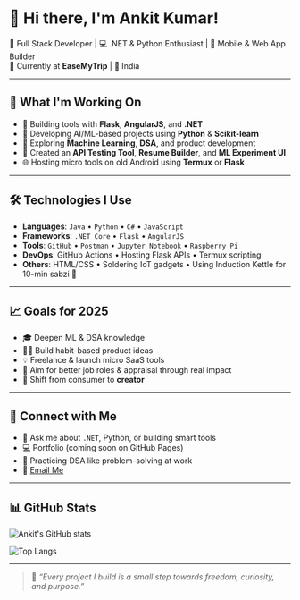 # 👋 Hi there, I'm Ankit Kumar!

🎯 Full Stack Developer | 💻 .NET & Python Enthusiast | 📱 Mobile & Web App Builder  
🏢 Currently at **EaseMyTrip** | 📍 India  

---

## 🚀 What I'm Working On

- 🔧 Building tools with **Flask**, **AngularJS**, and **.NET**
- 🤖 Developing AI/ML-based projects using **Python** & **Scikit-learn**
- 🧠 Exploring **Machine Learning**, **DSA**, and product development
- 📱 Created an **API Testing Tool**, **Resume Builder**, and **ML Experiment UI**
- 🌐 Hosting micro tools on old Android using **Termux** or **Flask**

---

## 🛠️ Technologies I Use

- **Languages**: `Java` • `Python` • `C#` • `JavaScript`
- **Frameworks**: `.NET Core` • `Flask` • `AngularJS`
- **Tools**: `GitHub` • `Postman` • `Jupyter Notebook` • `Raspberry Pi`
- **DevOps**: GitHub Actions • Hosting Flask APIs • Termux scripting
- **Others**: HTML/CSS • Soldering IoT gadgets • Using Induction Kettle for 10-min sabzi 🍲

---

## 📈 Goals for 2025

- 🎓 Deepen ML & DSA knowledge
- 🏃‍♂️ Build habit-based product ideas
- 💡 Freelance & launch micro SaaS tools
- 💼 Aim for better job roles & appraisal through real impact
- 🌱 Shift from consumer to **creator**

---

## 🔗 Connect with Me

- 💬 Ask me about `.NET`, Python, or building smart tools
- 💻 Portfolio (coming soon on GitHub Pages)
- 🐍 Practicing DSA like problem-solving at work
- 📧 [Email Me]()

---

## 📊 GitHub Stats

![Ankit's GitHub stats](https://github-readme-stats.vercel.app/api?username=your-github-username&show_icons=true&theme=github_dark&count_private=true)

![Top Langs](https://github-readme-stats.vercel.app/api/top-langs/?username=your-github-username&layout=compact&theme=github_dark)

---

> 🧠 *“Every project I build is a small step towards freedom, curiosity, and purpose.”*
